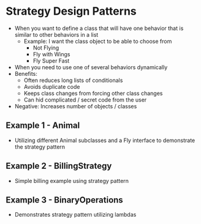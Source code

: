 # Strategy Design Patterns
- When you want to define a class that will have one behavior that is similar to other behaviors in a list
  - Example: I want the class object to be able to choose from
    - Not Flying
    - Fly with Wings
    - Fly Super Fast
- When you need to use one of several behaviors dynamically
- Benefits:
  - Often reduces long lists of conditionals
  - Avoids duplicate code
  - Keeps class changes from forcing other class changes
  - Can hid complicated / secret code from the user
- Negative: Increases number of objects / classes

## Example 1 - Animal
  - Utilizing different Animal subclasses and a Fly interface to demonstrate the strategy pattern
  
## Example 2 - BillingStrategy
  - Simple billing example using strategy pattern
    
## Example 3 - BinaryOperations
  - Demonstrates strategy pattern utilizing lambdas
